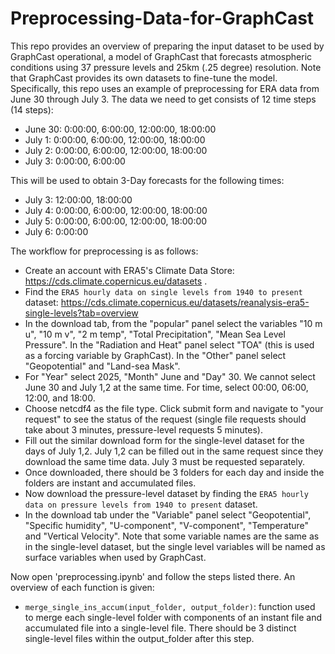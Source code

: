 # Preprocessing-Data-for-GraphCast

This repo provides an overview of preparing the input dataset to be used by GraphCast operational, a model of GraphCast that forecasts atmospheric conditions using 37 pressure levels and 25km (.25 degree) resolution. Note that GraphCast provides its own datasets to fine-tune the model. Specifically, this repo uses an example of preprocessing for ERA data from June 30 through July 3. The data we need to get consists of 12 time steps (14 steps): 

* June 30: 0:00:00, 6:00:00, 12:00:00, 18:00:00
* July 1: 0:00:00, 6:00:00, 12:00:00, 18:00:00
* July 2: 0:00:00, 6:00:00, 12:00:00, 18:00:00
* July 3: 0:00:00, 6:00:00

This will be used to obtain 3-Day forecasts for the following times:

* July 3: 12:00:00, 18:00:00
* July 4: 0:00:00, 6:00:00, 12:00:00, 18:00:00
* July 5: 0:00:00, 6:00:00, 12:00:00, 18:00:00
* July 6: 0:00:00

The workflow for preprocessing is as follows:

* Create an account with ERA5's Climate Data Store: https://cds.climate.copernicus.eu/datasets .
* Find the `ERA5 hourly data on single levels from 1940 to present` dataset: https://cds.climate.copernicus.eu/datasets/reanalysis-era5-single-levels?tab=overview
* In the download tab, from the "popular" panel select the variables "10 m u", "10 m v", "2 m temp", "Total Precipitation", "Mean Sea Level Pressure". In the "Radiation and Heat" panel select "TOA" (this is used as a forcing variable by GraphCast). In the "Other" panel select "Geopotential" and "Land-sea Mask".
* For "Year" select 2025, "Month" June and "Day" 30. We cannot select June 30 and July 1,2 at the same time. For time, select 00:00, 06:00, 12:00, and 18:00.
* Choose netcdf4 as the file type. Click submit form and navigate to "your request" to see the status of the request (single file requests should take about 3 minutes, pressure-level requests 5 minutes).
* Fill out the similar download form for the single-level  dataset for the days of July 1,2. July 1,2 can be filled out in the same request since they download the same time data. July 3 must be requested separately. 
* Once downloaded, there should be 3 folders for each day and inside the folders are instant and accumulated files.
* Now download the pressure-level dataset by finding the `ERA5 hourly data on pressure levels from 1940 to present` dataset.
* In the download tab under the "Variable" panel select "Geopotential", "Specific humidity", "U-component", "V-component", "Temperature" and "Vertical Velocity". Note that some variable names are the same as in the single-level dataset, but the single level variables will be named as surface variables when used by GraphCast.

Now open 'preprocessing.ipynb' and follow the steps listed there. An overview of each function is given: 

* `merge_single_ins_accum(input_folder, output_folder)`: function used to merge each single-level folder with components of an instant file and accumulated file into a single-level file. There should be 3 distinct single-level files within the output_folder after this step.
